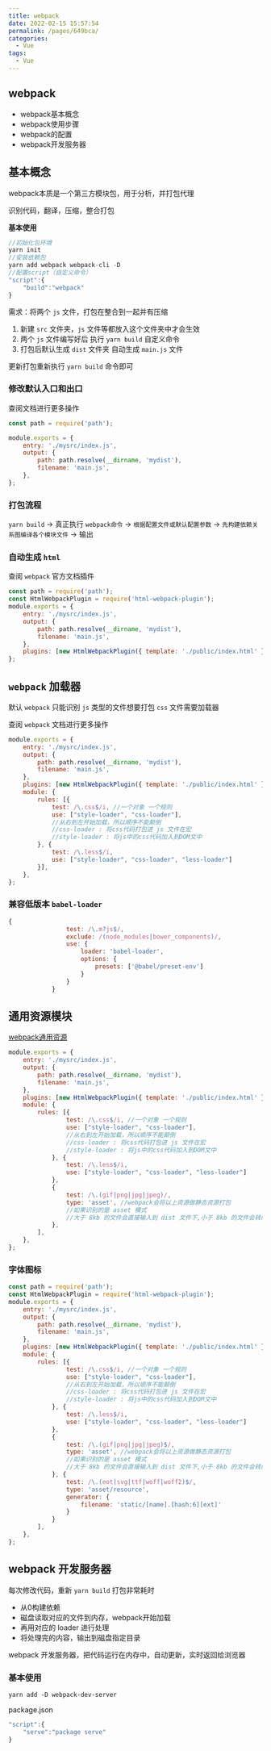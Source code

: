```yaml
---
title: webpack
date: 2022-02-15 15:57:54
permalink: /pages/649bca/
categories:
  - Vue
tags:
  - Vue
---
```

## webpack

- webpack基本概念
- webpack使用步骤
- webpack的配置
- webpack开发服务器

## 基本概念

webpack本质是一个第三方模块包，用于分析，并打包代理

识别代码，翻译，压缩，整合打包

**基本使用**

```js
//初始化包环境
yarn init 
//安装依赖包
yarn add webpack webpack-cli -D
//配置script（自定义命令）
"script":{
    "build":"webpack"
}
```

需求：将两个 `js` 文件，打包在整合到一起并有压缩

1. 新建 `src` 文件夹，`js` 文件等都放入这个文件夹中才会生效
2. 两个 `js` 文件编写好后 执行 `yarn build` 自定义命令
3. 打包后默认生成 `dist` 文件夹 自动生成 `main.js` 文件

更新打包重新执行 `yarn build` 命令即可

### 修改默认入口和出口

查阅文档进行更多操作

```webpack.config.js
const path = require('path');

module.exports = {
    entry: './mysrc/index.js',
    output: {
        path: path.resolve(__dirname, 'mydist'),
        filename: 'main.js',
    },
};
```

### 打包流程

`yarn build`  -> 真正执行 `webpack命令` -> `根据配置文件或默认配置参数` -> `先构建依赖关系图编译各个模块文件` -> 输出

### 自动生成 `html`

查阅 `webpack` 官方文档插件

```js
const path = require('path');
const HtmlWebpackPlugin = require('html-webpack-plugin');
module.exports = {
    entry: './mysrc/index.js',
    output: {
        path: path.resolve(__dirname, 'mydist'),
        filename: 'main.js',
    },
    plugins: [new HtmlWebpackPlugin({ template: './public/index.html' })],
};
```

## `webpack` 加载器

默认 `webpack` 只能识别 `js` 类型的文件想要打包 `css` 文件需要加载器

查阅 `webpack` 文档进行更多操作

```js
module.exports = {
    entry: './mysrc/index.js',
    output: {
        path: path.resolve(__dirname, 'mydist'),
        filename: 'main.js',
    },
    plugins: [new HtmlWebpackPlugin({ template: './public/index.html' })],
    module: {
        rules: [{
            test: /\.css$/i, //一个对象 一个规则
            use: ["style-loader", "css-loader"],
            //从右到左开始加载，所以顺序不能颠倒
            //css-loader : 将css代码打包进 js 文件在宏
            //style-loader : 将js中的css代码加入到DOM文中
        }, {
            test: /\.less$/i,
            use: ["style-loader", "css-loader", "less-loader"]
        }],
    },
};
```

### 兼容低版本 `babel-loader`

```js
{
                test: /\.m?js$/,
                exclude: /(node_modules|bower_components)/,
                use: {
                    loader: 'babel-loader',
                    options: {
                        presets: ['@babel/preset-env']
                    }
                }
            }
```



## 通用资源模块

[webpack通用资源](https://webpack.docschina.org/guides/asset-modules/#general-asset-type)

```js
module.exports = {
    entry: './mysrc/index.js',
    output: {
        path: path.resolve(__dirname, 'mydist'),
        filename: 'main.js',
    },
    plugins: [new HtmlWebpackPlugin({ template: './public/index.html' })],
    module: {
        rules: [{
                test: /\.css$/i, //一个对象 一个规则
                use: ["style-loader", "css-loader"],
                //从右到左开始加载，所以顺序不能颠倒
                //css-loader : 将css代码打包进 js 文件在宏
                //style-loader : 将js中的css代码加入到DOM文中
            }, {
                test: /\.less$/i,
                use: ["style-loader", "css-loader", "less-loader"]
            },
            {
                test: /\.(gif|png|jpg|jpeg)/,
                type: 'asset', //webpack会将以上资源做静态资源打包
                //如果识别的是 asset 模式
                //大于 8kb 的文件会直接输入到 dist 文件下,小于 8kb 的文件会转成base64打包进js但是体积会变大，速度快
            },
        ],
    },
};
```

### 字体图标

```js
const path = require('path');
const HtmlWebpackPlugin = require('html-webpack-plugin');
module.exports = {
    entry: './mysrc/index.js',
    output: {
        path: path.resolve(__dirname, 'mydist'),
        filename: 'main.js',
    },
    plugins: [new HtmlWebpackPlugin({ template: './public/index.html' })],
    module: {
        rules: [{
                test: /\.css$/i, //一个对象 一个规则
                use: ["style-loader", "css-loader"],
                //从右到左开始加载，所以顺序不能颠倒
                //css-loader : 将css代码打包进 js 文件在宏
                //style-loader : 将js中的css代码加入到DOM文中
            }, {
                test: /\.less$/i,
                use: ["style-loader", "css-loader", "less-loader"]
            },
            {
                test: /\.(gif|png|jpg|jpeg)$/,
                type: 'asset', //webpack会将以上资源做静态资源打包
                //如果识别的是 asset 模式
                //大于 8kb 的文件会直接输入到 dist 文件下,小于 8kb 的文件会转成base64打包进js
            }, {
                test: /\.(eot|svg|ttf|woff|woff2)$/,
                type: 'asset/resource',
                generator: {
                    filename: 'static/[name].[hash:6][ext]'
                }
            }
        ],
    },
};
```

## webpack 开发服务器

每次修改代码，重新 `yarn build` 打包非常耗时

- 从0构建依赖
- 磁盘读取对应的文件到内存，webpack开始加载
- 再用对应的 loader 进行处理
- 将处理完的内容，输出到磁盘指定目录

 webpack 开发服务器，把代码运行在内存中，自动更新，实时返回给浏览器

### 基本使用

`yarn add -D webpack-dev-server`

package.json

```js
"script":{
    "serve":"package serve"
}
```







































